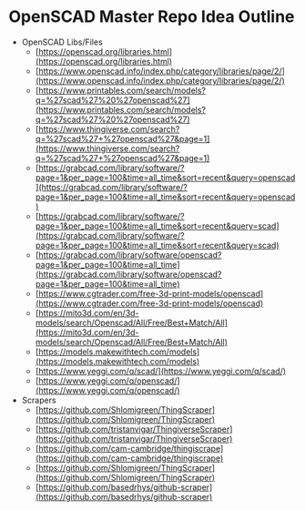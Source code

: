 # OpenSCAD Master Repo Idea Outline

- OpenSCAD Libs/Files
  - [https://openscad.org/libraries.html](https://openscad.org/libraries.html)
  - [https://www.openscad.info/index.php/category/libraries/page/2/](https://www.openscad.info/index.php/category/libraries/page/2/)
  - [https://www.printables.com/search/models?q=%27scad%27%20%27openscad%27](https://www.printables.com/search/models?q=%27scad%27%20%27openscad%27)
  - [https://www.thingiverse.com/search?q=%27scad%27+%27openscad%27&page=1](https://www.thingiverse.com/search?q=%27scad%27+%27openscad%27&page=1)
  - [https://grabcad.com/library/software/?page=1&per_page=100&time=all_time&sort=recent&query=openscad](https://grabcad.com/library/software/?page=1&per_page=100&time=all_time&sort=recent&query=openscad)
  - [https://grabcad.com/library/software/?page=1&per_page=100&time=all_time&sort=recent&query=scad](https://grabcad.com/library/software/?page=1&per_page=100&time=all_time&sort=recent&query=scad)
  - [https://grabcad.com/library/software/openscad?page=1&per_page=100&time=all_time](https://grabcad.com/library/software/openscad?page=1&per_page=100&time=all_time)
  - [https://www.cgtrader.com/free-3d-print-models/openscad](https://www.cgtrader.com/free-3d-print-models/openscad)
  - [https://mito3d.com/en/3d-models/search/Openscad/All/Free/Best+Match/All](https://mito3d.com/en/3d-models/search/Openscad/All/Free/Best+Match/All)
  - [https://models.makewithtech.com/models](https://models.makewithtech.com/models)
  - [https://www.yeggi.com/q/scad/](https://www.yeggi.com/q/scad/)
  - [https://www.yeggi.com/q/openscad/](https://www.yeggi.com/q/openscad/)
- Scrapers
  - [https://github.com/Shlomigreen/ThingScraper](https://github.com/Shlomigreen/ThingScraper)
  - [https://github.com/tristanvigar/ThingiverseScraper](https://github.com/tristanvigar/ThingiverseScraper)
  - [https://github.com/cam-cambridge/thingiscrape](https://github.com/cam-cambridge/thingiscrape)
  - [https://github.com/Shlomigreen/ThingScraper](https://github.com/Shlomigreen/ThingScraper)
  - [https://github.com/basedrhys/github-scraper](https://github.com/basedrhys/github-scraper)

